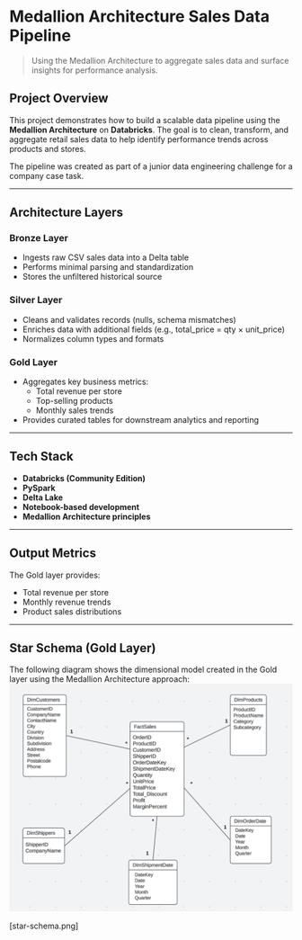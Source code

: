 # Medallion Architecture Sales Data Pipeline

> Using the Medallion Architecture to aggregate sales data and surface insights for performance analysis.

## Project Overview

This project demonstrates how to build a scalable data pipeline using the **Medallion Architecture** on **Databricks**. The goal is to clean, transform, and aggregate retail sales data to help identify performance trends across products and stores.

The pipeline was created as part of a junior data engineering challenge for a company case task.

---

## Architecture Layers

### Bronze Layer
- Ingests raw CSV sales data into a Delta table
- Performs minimal parsing and standardization
- Stores the unfiltered historical source

### Silver Layer
- Cleans and validates records (nulls, schema mismatches)
- Enriches data with additional fields (e.g., total_price = qty × unit_price)
- Normalizes column types and formats

### Gold Layer
- Aggregates key business metrics:
  - Total revenue per store
  - Top-selling products
  - Monthly sales trends
- Provides curated tables for downstream analytics and reporting

---

## Tech Stack

- **Databricks (Community Edition)**
- **PySpark**
- **Delta Lake**
- **Notebook-based development**
- **Medallion Architecture principles**

---

## Output Metrics

The Gold layer provides:
- Total revenue per store
- Monthly revenue trends
- Product sales distributions
  
---

## Star Schema (Gold Layer)

The following diagram shows the dimensional model created in the Gold layer using the Medallion Architecture approach:
![Star Schema](star-schema.png)


[star-schema.png]




